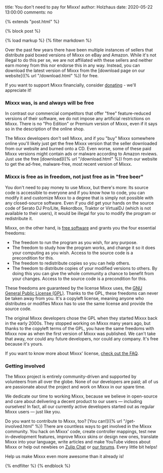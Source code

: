 title: You don't need to pay for Mixxx!
author: Holzhaus
date: 2020-05-22 13:00:00
comments: no

{% extends "post.html" %}

{% block post %}

{% load markup %}
{% filter markdown %}

Over the past few years there have been multiple instances of sellers that distribute paid boxed versions of Mixxx on eBay and Amazon.
While it's not illegal to do this per se, we are not affiliated with these sellers and neither earn money from this nor endorse this in any way.
Instead, you can download the latest version of Mixxx from the [download page on our website]({% url "/download.html" %}) for free.

If you want to support Mixxx financially, consider [donating](https://www.paypal.com/cgi-bin/webscr?cmd=_s-xclick&hosted_button_id=QSFMYWN2B3JD2&source=url) - we'll appreciate it!


### Mixxx was, is and always will be free

In contrast our commercial competitors that offer "free" feature-reduced versions of their software, we do not impose any artificial restrictions on Mixxx.
There is no "Pro Edition" or Premium version of Mixxx, even if it says so in the description of the online shop.

The Mixxx developers don't sell Mixxx, and if you "buy" Mixxx somewhere online you'll likely just get the free Mixxx version that the seller downloaded from our website and burned onto a CD.
Even worse, some of these paid Mixxx versions might contain ads or malware according to Amazon reviews.
Just use the free [download]({% url "/download.html" %}) from our website to get the ad-free, malware-free, most recent version of Mixxx.


### Mixxx is free as in freedom, not just free as in "free beer"

You don't need to pay money to use Mixxx, but there's more:
Its source code is accessible to everyone and if you know how to code, you can modify it and customize Mixxx to a degree that is simply not possible with any closed-source software.
Even if you did get your hands on the source code of Serato DJ Pro/Lite, Rekordbox, Traktor or VirtualDJ (which is not available to their users), it would be illegal for you to modify the program or redistribute it.

Mixxx, on the other hand, is [free software](https://www.gnu.org/philosophy/free-sw.html) and grants you the four essential freedoms:

- The freedom to run the program as you wish, for any purpose.
- The freedom to study how the program works, and change it so it does your computing as you wish. Access to the source code is a precondition for this.
- The freedom to redistribute copies so you can help others.
- The freedom to distribute copies of your modified versions to others. By doing this you can give the whole community a chance to benefit from your changes. Access to the source code is a precondition for this.

These freedoms are guaranteed by the license Mixxx uses, the [GNU General Public License (GPL)](https://github.com/mixxxdj/mixxx/blob/master/LICENSE).
Thanks to the GPL, these freedoms can never be taken away from you.
It's a copyleft license, meaning anyone who distributes or modifies Mixxx has to use the same license and provide the source code.

The original Mixxx developers chose the GPL when they started Mixxx back in the early 2000s.
They stopped working on Mixxx many years ago, but thanks to the copyleft terms of the GPL, you have the same freedoms with Mixxx now as when the first version of Mixxx was published.
We can't take that away, nor could any future developers, nor could any company. It's free because it's yours.

If you want to know more about Mixxx' license, [check out the FAQ](https://www.gnu.org/licenses/old-licenses/gpl-2.0-faq).


### Getting involved

The Mixxx project is entirely community-driven and supported by volunteers from all over the globe.
None of our developers are paid; all of us are passionate about the project and work on Mixxx in our spare time.

We dedicate our time to working Mixxx, because we believe in open-source and care about delivering a decent product to our users — including ourselves!
In fact, all our currently active developers started out as regular Mixxx users — just like you.

Do you want to contribute to Mixxx, too?
[You can!]({% url "/get-involved.html" %})
There are countless ways to get involved in the Mixxx community. You hack on Mixxx' code, create controller mappings, test new in-development features, improve Mixxx skins or design new ones, translate Mixxx into your language, write articles and make YouTube videos about Mixxx or help out newbies on [Zulip Chat](https://mixxx.zulipchat.com/) or [our forums](https://mixxx.org/forums/). Every little bit helps!

Help us make Mixxx even more awesome than it already is!

{% endfilter %}
{% endblock %}
